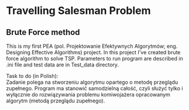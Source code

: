 # Travelling Salesman Problem
## Brute Force method

This is my first PEA (pol. Projektowanie Efektywnych Algorytmów; eng. Designing Effective Algorithms) project.
In this project I've created brute force algorithm to solve TSP. Parameters to run program are described in .ini file
and test data are in Test_data directory.

Task to do (in Polish):\
Zadanie polega na stworzeniu algorytmu opartego o metodę przeglądu zupełnego. Program ma stanowić samodzielną całość, czyli służyć tylko i wyłącznie do rozwiązywania problemu komiwojażera opracowanym algorytm (metodą przeglądu zupełnego).